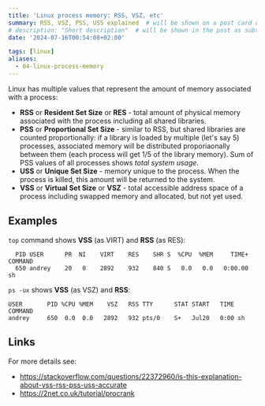 ```yaml
---
title: 'Linux process memory: RSS, VSZ, etc'
summary: RSS, VSZ, PSS, USS explained  # will be shown on a post card on the main page
# description: "Short description"  # will be shown in the post as subtitle
date: '2024-07-16T00:54:08+02:00'

tags: [linux]
aliases:
  - 04-linux-process-memory
---
```


Linux has multiple values that represent the amount of memory associated with a process:

- **RSS** or **Resident Set Size** or **RES** - total amount of physical memory associated with
  the process including all shared libraries.
- **PSS** or **Proportional Set Size** - similar to RSS, but shared libraries are counted
  proportionally: if a library is loaded by multiple (let's say 5) processes, associated memory will
  be distributed proporiaonally between them (each process will get 1/5 of the library memory). Sum of
  PSS values of all processes shows _total system usage_.
- **USS** or **Unique Set Size** - memory unique to the process. When the process is killed, this
  amount will be returned to the system.
- **VSS** or **Virtual Set Size** or **VSZ** - total accessible address space of a process including
  swapped memory and allocated, but not yet used.

## Examples

`top` command shows **VSS** (as VIRT) and **RSS** (as RES):

```
  PID USER      PR  NI    VIRT    RES    SHR S  %CPU  %MEM     TIME+ COMMAND
  650 andrey    20   0    2892    932    840 S   0.0   0.0   0:00.00 sh
```

`ps -ux` shows **VSS** (as VSZ) and **RSS**:

```
USER       PID %CPU %MEM    VSZ   RSS TTY      STAT START   TIME COMMAND
andrey     650  0.0  0.0   2892   932 pts/0    S+   Jul20   0:00 sh
```

## Links

For more details see:

- https://stackoverflow.com/questions/22372960/is-this-explanation-about-vss-rss-pss-uss-accurate
- https://2net.co.uk/tutorial/procrank
